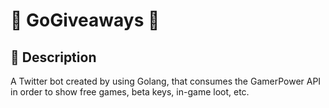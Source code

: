 # :balloon: GoGiveaways :balloon:

## :notebook_with_decorative_cover: Description

A Twitter bot created by using Golang, that consumes the GamerPower API in order to show free games, beta keys, in-game loot, etc. 

<!--
  <p align="center">
    <img align="center" src="https://www.buymeacoffee.com/assets/img/custom_images/orange_img.png" alt="Buy Me A Coffee" >
  </p>
-->